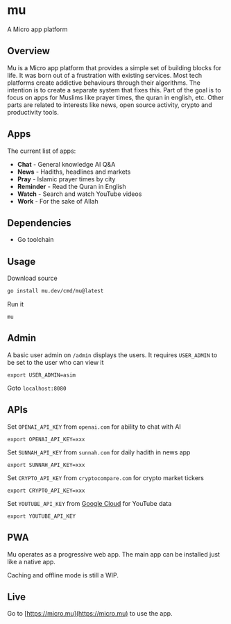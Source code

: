 # mu

A Micro app platform

## Overview

Mu is a Micro app platform that provides a simple set of building blocks for life. It was born out of a frustration with existing services. Most tech platforms create addictive behaviours through their algorithms. The intention is to create a separate system that fixes this. Part of the goal is to focus on apps for Muslims like prayer times, the quran in english, etc. Other parts are related to interests like news, open source activity, crypto and productivity tools.

## Apps

The current list of apps:

- **Chat** - General knowledge AI Q&A
- **News** - Hadiths, headlines and markets
- **Pray** - Islamic prayer times by city 
- **Reminder** - Read the Quran in English
- **Watch** - Search and watch YouTube videos
- **Work** - For the sake of Allah 
  
## Dependencies

- Go toolchain

## Usage

Download source

```bash
go install mu.dev/cmd/mu@latest
```

Run it

```
mu
```

## Admin

A basic user admin on `/admin` displays the users. It requires `USER_ADMIN` to be set to the user who can view it

```
export USER_ADMIN=asim
```

Goto `localhost:8080`
## APIs

Set `OPENAI_API_KEY` from `openai.com` for ability to chat with AI

```
export OPENAI_API_KEY=xxx
```

Set `SUNNAH_API_KEY` from `sunnah.com` for daily hadith in news app

```
export SUNNAH_API_KEY=xxx
```

Set `CRYPTO_API_KEY` from `cryptocompare.com` for crypto market tickers

```
export CRYPTO_API_KEY=xxx
```

Set `YOUTUBE_API_KEY` from [Google Cloud](https://console.cloud.google.com/apis/api/youtube.googleapis.com/credentials) for YouTube data

```
export YOUTUBE_API_KEY
```

## PWA

Mu operates as a progressive web app. The main app can be installed just like a native app. 

Caching and offline mode is still a WIP.

## Live

Go to [https://micro.mu](https://micro.mu) to use the app.
